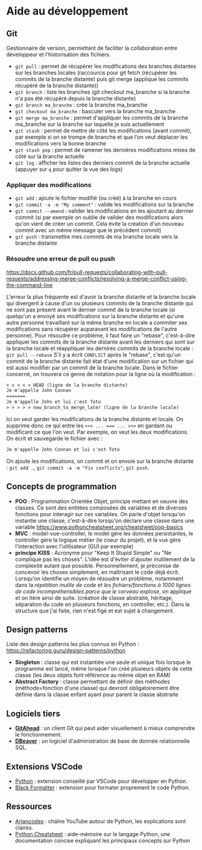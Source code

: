 # Aide au développement

## Git

Gestionnaire de version, permettant de faciliter la collaboration entre développeur et l'historisation des fichiers.

- `git pull` : permet de récupérer les modifications des branches distantes sur les branches locales (raccourcis pour git fetch (récupérer les commits de la branche distante) puis git merge (applique les commits récupéré de la branche distante))
- `git branch` : liste les branches (git checkout ma_branche si la branche n'a pas été récupéré depuis la branche distante)
- `git branch ma_branche` : crée la branche ma_branche
- `git checkout ma_branche` : basculer vers la branche ma_branche
- `git merge ma_branche` : permet d'appliquer les commits de la branche ma_branche sur la branche sur laquelle je suis actuellement
- `git stash` : permet de mettre de côté les modifications (avant commit), par exemple si on se trompe de branche et que l'on veut déplacer les modifications vers la bonne branche
- `git stash pop` : permet de ramener les dernières modifications mises de côté sur la branche actuelle
- `git log` : afficher les listes des derniers commit de la branche actuelle (appuyer sur `q` pour quitter la vue des logs)

### Appliquer des modifications

- `git add` : ajoute le fichier modifié (ou créé) à la branche en cours
- `git commit -a -m "My comment"` : valide les modifications sur la branche
- `git commit --amend` : valider les modifications en les ajoutant au dernier commit (si par exemple on oublie de valider des modifications alors qu'on vient de créer un commit. Cela évite la création d'un nouveau commit avec un même message que le précédent commit)
- `git push` : transmettre mes commits de ma branche locale vers la branche distante

### Résoudre une erreur de pull ou push

<https://docs.github.com/fr/pull-requests/collaborating-with-pull-requests/addressing-merge-conflicts/resolving-a-merge-conflict-using-the-command-line>

L'erreur la plus fréquente est d'avoir la branche distante et la branche locale qui divergent à cause d'un ou plusieurs commits de la branche distante qui ne sont pas présent avant le dernier commit de la branche locale (si quelqu'un a envoyé ses modifications sur la branche distante et qu'une autre personne travaillant sur la même branche en locale a commiter ses modifications sans récupérer auparavant les modifications de l'autre personne). Pour résoudre ce problème, il faut faire un "rebase", c'est-à-dire appliquer les commits de la branche distante avant les derniers qui sont sur la branche locale et réappliquer les dernires commits de la branche locale : `git pull --rebase`
S'il y a écrit `CONFLICT` après le "rebase", c'est qu'un commit de la branche distante fait état d'une modification sur un fichier qui est aussi modifier par un commit de la branche locale.
Dans le fichier concerné, on trouvera ce genre de notation pour la ligne où la modification  :

```txt
< < < < < HEAD (ligne de la branche distante)
Je m'appelle John Connan
=======
Je m'appelle John et lui c'est Toto
> > > > > new_branch_to_merge_later (ligne de la branche locale)
```

Ici on veut garder les modifications de la branche distante et locale. On supprime donc ce qui entre les `<<< ... === ... >>>` en gardant ou modificant ce que l'on veut.
Par exemple, on veut les deux modifications. On écrit et sauvegarde le fichier avec :

```txt
Je m'appelle John Connan et lui c'est Toto
```

On ajoute les modifications, on commit et on envoie sur la branche distante : `git add .`, `git commit -a -m "Fix conflicts"`, `git push`.

## Concepts de programmation

- **POO** : Programmation Orientée Objet, principe mettant en oeuvre des classes. Ce sont des entitées composées de variables et de diverses fonctions pour interagir sur ces variables. On parle d'objet lorsqu'on instantie une classe, c'est-à-dire lorsqu'on déclare une classe dans une variable <https://www.pythoncheatsheet.org/cheatsheet/oop-basics>
- **MVC** : model-vue-controller, le model gère les données persistantes, le controller gère la logique métier (le coeur du projet), et la vue gère l'interaction avec l'utilisateur (GUI par exemple)
- **principe KISS** : Acronyme pour "Keep It Stupid Simple" ou "Ne complique pas les choses". L'idée est d'éviter d'ajouter inutilement de la complexité autant que possible. Personnellement, je préconise de concevoir les choses simplement, en maîtrisant le code déjà écrit. Lorsqu'on identifie un moyen de résoudre un problème, notamment dans la *répétition inutile de code* et *les fichiers/fonctions à 1000 lignes de code incompréhensibles parce que le cerveau explose*, on applique et on itère ainsi de suite. (création de classe abstraite, héritage, séparation du code en plusieurs fonctions, en controller, etc.). Dans la structure que j'ai faite, rien n'est figé et est sujet à changement.

## Design patterns

Liste des design patterns les plus connus en Python : <https://refactoring.guru/design-patterns/python>

- **Singleton** : classe qui est instantiée une seule et unique fois lorsque le programme est lancé, même lorsque l'on créé plusieurs objets de cette classe (les deux objets font référence au même objet en RAM)
- **Abstract Factory** : classe permettant de définir des méthodes (méthode=fonction d'une classe) qui devront obligatoirement être définie dans la classe enfant ayant pour parent la classe abstraite

## Logiciels tiers

- [**GitAhead**](https://gitahead.github.io/gitahead.com/) : un client Git qui peut aider visuellement à mieux comprendre le fonctionnement.
- [**DBeaver**](https://dbeaver.io/) : un logiciel d'administration de base de donnée relationnelle SQL.

## Extensions VSCode

- [Python](https://marketplace.visualstudio.com/items?itemName=ms-python.python) : extension conseillé par VSCode pour développer en Python.
- [Black Formatter](https://marketplace.visualstudio.com/items?itemName=ms-python.black-formatter) : extension pour formater proprement le code Python.

## Ressources

- [Arjancodes](https://www.youtube.com/@) : chaîne YouTube autour de Python, les explications sont claires.
- [Python Cheatsheet](https://www.pythoncheatsheet.org/) : aide-mémoire sur le langage Python, une documentation concise expliquant les principaux concepts sur Python

